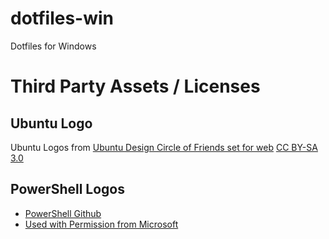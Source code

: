 # dotfiles-win

Dotfiles for Windows

# Third Party Assets / Licenses

## Ubuntu Logo

Ubuntu Logos from [Ubuntu Design Circle of Friends set for web](https://design.ubuntu.com/downloads/)
[CC BY-SA 3.0](https://creativecommons.org/licenses/by-sa/3.0/)

## PowerShell Logos

- [PowerShell Github](https://github.com/PowerShell/PowerShell/tree/master/assets)
- [Used with Permission from Microsoft](https://www.microsoft.com/en-us/legal/intellectualproperty/permissions/default.aspx)
